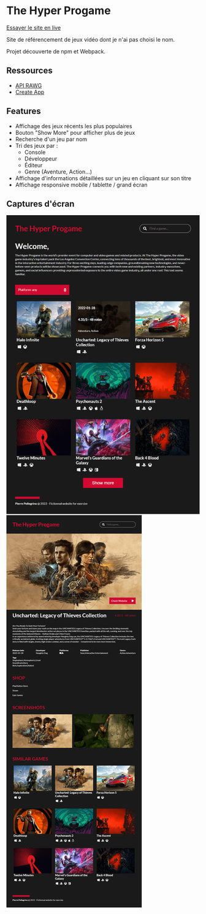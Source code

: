
# The Hyper Progame
[Essayer le site en live](https://pierre-pellegrino.github.io/Gaming-Website)


Site de référencement de jeux vidéo dont je n'ai pas choisi le nom.

Projet découverte de npm et Webpack.


## Ressources

 - [API RAWG](https://rawg.io/apidocs)
 - [Create App](https://createapp.dev/webpack)


## Features

- Affichage des jeux récents les plus populaires
- Bouton "Show More" pour afficher plus de jeux
- Recherche d'un jeu par nom
- Tri des jeux par :
    - Console
    - Développeur
    - Éditeur
    - Genre (Aventure, Action...)
- Affichage d'informations détaillées sur un jeu en cliquant sur son titre
- Affichage responsive mobile / tablette / grand écran


## Captures d'écran

![Liste des jeux](cap1.png)
![Détail du jeu](cap2.png)

